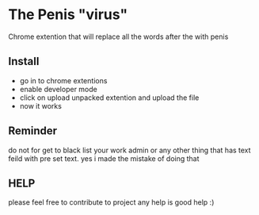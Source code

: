 # The Penis "virus"
Chrome extention that will replace all the words after the with penis

## Install
 * go in to chrome extentions
 * enable developer mode
 * click on upload unpacked extention and upload the file 
 * now it works
 
## Reminder
do not for get to black list your work admin or any other thing that has text feild with pre set text.
yes i made the mistake of doing that
 
## HELP
please feel free to contribute to project any help is good help :)
